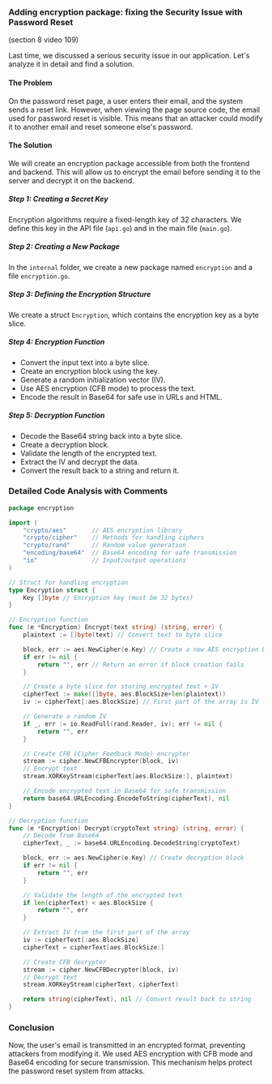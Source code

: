### Adding encryption package: fixing the Security Issue with Password Reset

(section 8 video 109)

Last time, we discussed a serious security issue in our application. Let's analyze it in detail and find a solution.

#### The Problem
On the password reset page, a user enters their email, and the system sends a reset link. However, when viewing the page source code, the email used for password reset is visible. This means that an attacker could modify it to another email and reset someone else's password.

#### The Solution
We will create an encryption package accessible from both the frontend and backend. This will allow us to encrypt the email before sending it to the server and decrypt it on the backend.

##### Step 1: Creating a Secret Key
Encryption algorithms require a fixed-length key of 32 characters. We define this key in the API file (`api.go`) and in the main file (`main.go`).

##### Step 2: Creating a New Package
In the `internal` folder, we create a new package named `encryption` and a file `encryption.go`.

##### Step 3: Defining the Encryption Structure
We create a struct `Encryption`, which contains the encryption key as a byte slice.

##### Step 4: Encryption Function
- Convert the input text into a byte slice.
- Create an encryption block using the key.
- Generate a random initialization vector (IV).
- Use AES encryption (CFB mode) to process the text.
- Encode the result in Base64 for safe use in URLs and HTML.

##### Step 5: Decryption Function
- Decode the Base64 string back into a byte slice.
- Create a decryption block.
- Validate the length of the encrypted text.
- Extract the IV and decrypt the data.
- Convert the result back to a string and return it.

### Detailed Code Analysis with Comments

```go
package encryption

import (
	"crypto/aes"       // AES encryption library
	"crypto/cipher"    // Methods for handling ciphers
	"crypto/rand"      // Random value generation
	"encoding/base64"  // Base64 encoding for safe transmission
	"io"               // Input/output operations
)

// Struct for handling encryption
type Encryption struct {
	Key []byte // Encryption key (must be 32 bytes)
}

// Encryption function
func (e *Encryption) Encrypt(text string) (string, error) {
	plaintext := []byte(text) // Convert text to byte slice

	block, err := aes.NewCipher(e.Key) // Create a new AES encryption block
	if err != nil {
		return "", err // Return an error if block creation fails
	}

	// Create a byte slice for storing encrypted text + IV
	cipherText := make([]byte, aes.BlockSize+len(plaintext))
	iv := cipherText[:aes.BlockSize] // First part of the array is IV

	// Generate a random IV
	if _, err := io.ReadFull(rand.Reader, iv); err != nil {
		return "", err
	}

	// Create CFB (Cipher Feedback Mode) encrypter
	stream := cipher.NewCFBEncrypter(block, iv)
	// Encrypt text
	stream.XORKeyStream(cipherText[aes.BlockSize:], plaintext)

	// Encode encrypted text in Base64 for safe transmission
	return base64.URLEncoding.EncodeToString(cipherText), nil
}

// Decryption function
func (e *Encryption) Decrypt(cryptoText string) (string, error) {
	// Decode from Base64
	cipherText, _ := base64.URLEncoding.DecodeString(cryptoText)

	block, err := aes.NewCipher(e.Key) // Create decryption block
	if err != nil {
		return "", err
	}

	// Validate the length of the encrypted text
	if len(cipherText) < aes.BlockSize {
		return "", err
	}

	// Extract IV from the first part of the array
	iv := cipherText[:aes.BlockSize]
	cipherText = cipherText[aes.BlockSize:]

	// Create CFB decrypter
	stream := cipher.NewCFBDecrypter(block, iv)
	// Decrypt text
	stream.XORKeyStream(cipherText, cipherText)

	return string(cipherText), nil // Convert result back to string
}
```

### Conclusion
Now, the user's email is transmitted in an encrypted format, preventing attackers from modifying it. We used AES encryption with CFB mode and Base64 encoding for secure transmission. This mechanism helps protect the password reset system from attacks.